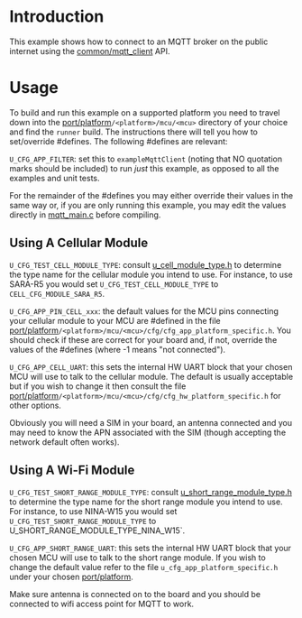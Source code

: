 # Introduction
This example shows how to connect to an MQTT broker on the public internet using the [common/mqtt_client](/common/mqtt_client) API.

# Usage
To build and run this example on a supported platform you need to travel down into the [port/platform](/port/platform)`/<platform>/mcu/<mcu>` directory of your choice and find the `runner` build.  The instructions there will tell you how to set/override #defines.  The following #defines are relevant:

`U_CFG_APP_FILTER`: set this to `exampleMqttClient` (noting that NO quotation marks should be included) to run *just* this example, as opposed to all the examples and unit tests.

For the remainder of the #defines you may either override their values in the same way or, if you are only running this example, you may edit the values directly in [mqtt_main.c](mqtt_main.c) before compiling.

## Using A Cellular Module

`U_CFG_TEST_CELL_MODULE_TYPE`: consult [u_cell_module_type.h](/cell/api/u_cell_module_type.h) to determine the type name for the cellular module you intend to use.  For instance, to use SARA-R5 you would set `U_CFG_TEST_CELL_MODULE_TYPE` to `CELL_CFG_MODULE_SARA_R5`.

`U_CFG_APP_PIN_CELL_xxx`: the default values for the MCU pins connecting your cellular module to your MCU are #defined in the file [port/platform](/port/platform)`/<platform>/mcu/<mcu>/cfg/cfg_app_platform_specific.h`.  You should check if these are correct for your board and, if not, override the values of the #defines (where -1 means "not connected").

`U_CFG_APP_CELL_UART`: this sets the internal HW UART block that your chosen MCU will use to talk to the cellular module.  The default is usually acceptable but if you wish to change it then consult the file [port/platform](/port/platform)`/<platform>/mcu/<mcu>/cfg/cfg_hw_platform_specific.h` for other options.

Obviously you will need a SIM in your board, an antenna connected and you may need to know the APN associated with the SIM (though accepting the network default often works).

## Using A Wi-Fi Module

`U_CFG_TEST_SHORT_RANGE_MODULE_TYPE`: consult [u_short_range_module_type.h](/common/short_range/api/u_short_range_module_type.h) to determine the type name for the short range module you intend to use.
For instance, to use NINA-W15 you would set `U_CFG_TEST_SHORT_RANGE_MODULE_TYPE` to U_SHORT_RANGE_MODULE_TYPE_NINA_W15`.

`U_CFG_APP_SHORT_RANGE_UART`: this sets the internal HW UART block that your chosen MCU will use to talk to the short range module. If you wish to change the default value refer to the file `u_cfg_app_platform_specific.h` under your chosen [port/platform](/port/platform).

Make sure antenna is connected on to the board and you should be connected to wifi access point for MQTT to work.